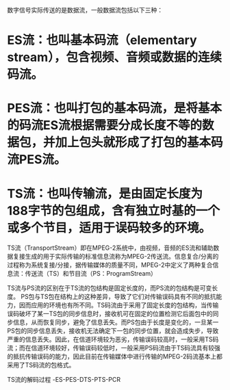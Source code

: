 

数字信号实际传送的是数据流，一般数据流包括以下三种： 

# ES流：也叫基本码流（elementary stream），包含视频、音频或数据的连续码流。
# PES流：也叫打包的基本码流，是将基本的码流ES流根据需要分成长度不等的数据包，并加上包头就形成了打包的基本码流PES流。
# TS流：也叫传输流，是由固定长度为188字节的包组成，含有独立时基的一个或多个节目，适用于误码较多的环境。 

TS流（TransportStream）即在MPEG-2系统中，由视频，音频的ES流和辅助数据复接生成的用于实际传输的标准信息流称为MPEG-2传送流。信息复合/分离的过程称为系统复接/分接，据传输媒体的质量不同，MPEG-2中定义了两种复合信息流：传送流（TS）和节目流（PS：ProgramStream）

TS流与PS流的区别在于TS流的包结构是固定长度的，而PS流的包结构是可变长度。 PS包与TS包在结构上的这种差异，导致了它们对传输误码具有不同的抵抗能力，因而应用的环境也有所不同。TS码流由于采用了固定长度的包结构，当传输误码破坏了某一TS包的同步信息时，接收机可在固定的位置检测它后面包中的同步信息，从而恢复同步，避免了信息丢失。而PS包由于长度是变化的，一旦某一PS包的同步信息丢失，接收机无法确定下一包的同步位置，就会造成失步，导致严重的信息丢失。因此，在信道环境较为恶劣，传输误码较高时，一般采用TS码流；而在信道环境较好，传输误码较低时，一般采用PS码流由于TS码流具有较强的抵抗传输误码的能力，因此目前在传输媒体中进行传输的MPEG-2码流基本上都采用了TS码流的包格式。





TS流的解码过程  -ES-PES-DTS-PTS-PCR